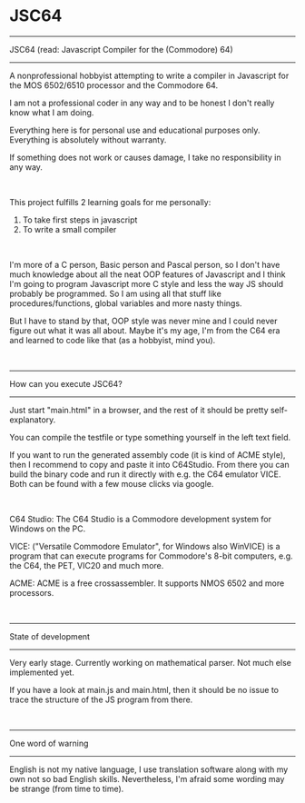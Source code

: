 # JSC64

********************************************************
JSC64 (read: Javascript Compiler for the (Commodore) 64)
********************************************************

A nonprofessional hobbyist attempting to write a compiler in Javascript for the MOS 6502/6510 processor and the Commodore 64.

I am not a professional coder in any way and to be honest I don't really know what I am doing.

Everything here is for personal use and educational purposes only. Everything is absolutely without warranty. 

If something does not work or causes damage, I take no responsibility in any way.

<br />

This project fulfills 2 learning goals for me personally:
  1) To take first steps in javascript
  2) To write a small compiler

<br />

I'm more of a C person, Basic person and Pascal person, so I don't have much knowledge about all the neat OOP features of Javascript and I think I'm going to program Javascript more C style and less the way JS should probably be programmed. So I am using all that stuff like procedures/functions, global variables and more nasty things.

But I have to stand by that, OOP style was never mine and I could never figure out what it was all about. Maybe it's my age, I'm from the C64 era and learned to code like that (as a hobbyist, mind you).

<br />
  
**************************
How can you execute JSC64?
**************************

Just start "main.html" in a browser, and the rest of it should be pretty self-explanatory.

You can compile the testfile or type something yourself in the left text field.

If you want to run the generated assembly code (it is kind of ACME style), then I recommend to copy and paste it into C64Studio. From there you can build the binary code and run it directly with e.g. the C64 emulator VICE. Both can be found with a few mouse clicks via google.

<br />

C64 Studio: The C64 Studio is a Commodore development system for Windows on the PC.

VICE: ("Versatile Commodore Emulator", for Windows also WinVICE) is a program that can execute programs for Commodore's 8-bit computers, e.g. the C64, the PET, VIC20 and much more.

ACME: ACME is a free crossassembler. It supports NMOS 6502 and more processors.

<br />
  
********************
State of development
********************

Very early stage. Currently working on mathematical parser. Not much else implemented yet.

If you have a look at main.js and main.html, then it should be no issue to trace the structure of the JS program from there.

<br />
 
*******************
One word of warning
*******************

English is not my native language, I use translation software along with my own not so bad English skills. Nevertheless, I'm afraid some wording may be strange (from time to time).

